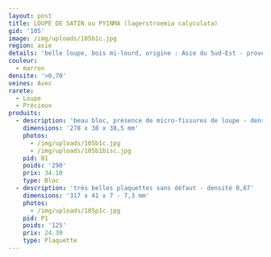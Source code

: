 ```yaml
---
layout: post
title: LOUPE DE SATIN ou PYINMA (lagerstroemia calyculata)
gid: '105'
image: /img/uploads/105b1c.jpg
region: asie
details: 'belle loupe, bois mi-lourd, origine : Asie du Sud-Est - provenance : USA'
couleur:
  - marron
densite: '>0,70'
veines: Avec
rarete:
  - Loupe
  - Précieux
produits:
  - description: 'beau bloc, présence de micro-fissures de loupe - densité 0,71'
    dimensions: '278 x 38 x 38,5 mm'
    photos:
      - /img/uploads/105b1c.jpg
      - /img/uploads/105b1bisc.jpg
    pid: B1
    poids: '290'
    prix: 34.10
    type: Bloc
  - description: 'très belles plaquettes sans défaut - densité 0,67'
    dimensions: '317 x 41 x 7 - 7,3 mm'
    photos:
      - /img/uploads/105p1c.jpg
    pid: P1
    poids: '125'
    prix: 24.30
    type: Plaquette
---
```


